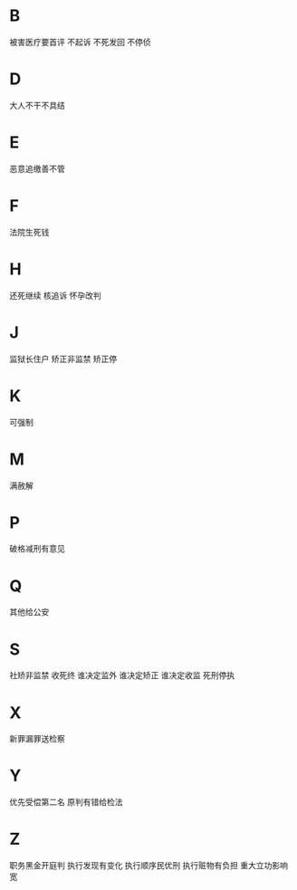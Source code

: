 
# B

被害医疗要首评
不起诉
不死发回
不停侦

# D

大人不干不具结

# E

恶意追缴善不管

# F

法院生死钱

# H

还死继续
核追诉
怀孕改判

# J

监狱长住户
矫正非监禁
矫正停

# K

可强制

# M

满赦解

# P

破格减刑有意见

# Q

其他给公安

# S

社矫非监禁
收死终
谁决定监外
谁决定矫正
谁决定收监
死刑停执

# X

新罪漏罪送检察

# Y

优先受偿第二名
原判有错给检法

# Z

职务黑金开庭判
执行发现有变化
执行顺序民优刑
执行赃物有负担
重大立功影响宽

